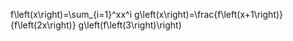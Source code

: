 f\left(x\right)=\sum_{i=1}^xx^i
g\left(x\right)=\frac{f\left(x+1\right)}{f\left(2x\right)}
g\left(f\left(3\right)\right)